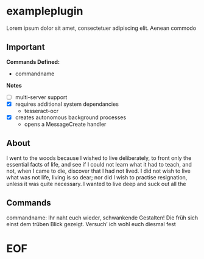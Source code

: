 # exampleplugin

Lorem ipsum dolor sit amet, consectetuer adipiscing elit. Aenean commodo

## Important
**Commands Defined:**
- commandname

**Notes**
- [ ] multi-server support
- [x] requires additional system dependancies
  - tesseract-ocr
- [x] creates autonomous background processes
  - opens a MessageCreate handler
  
## About

I went to the woods because I wished to live deliberately, to front only the
essential facts of life, and see if I could not learn what it had to teach, and
not, when I came to die, discover that I had not lived. I did not wish to live
what was not life, living is so dear; nor did I wish to practise resignation,
unless it was quite necessary. I wanted to live deep and suck out all the

## Commands

commandname: Ihr naht euch wieder, schwankende Gestalten! Die früh sich einst dem trüben
Blick gezeigt. Versuch’ ich wohl euch diesmal fest

# EOF
